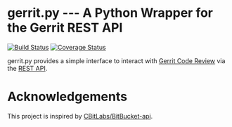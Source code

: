 gerrit.py --- A Python Wrapper for the Gerrit REST API
===
[![Build Status](https://travis-ci.org/yumminhuang/gerrit.py.svg?branch=master)](https://travis-ci.org/yumminhuang/gerrit.py)
[![Coverage Status](https://coveralls.io/repos/github/yumminhuang/gerrit.py/badge.svg)](https://coveralls.io/github/yumminhuang/gerrit.py)

gerrit.py provides a simple interface to interact with
 [Gerrit Code Review](https://www.gerritcodereview.com/) via the
 [REST API](https://gerrit-review.googlesource.com/Documentation/rest-api.html).

# Acknowledgements
This project is inspired by [CBitLabs/BitBucket-api](https://github.com/CBitLabs/BitBucket-api).
